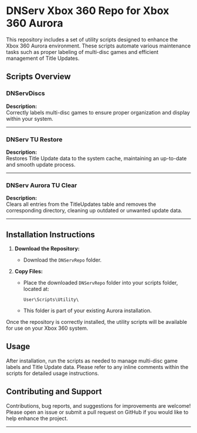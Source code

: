 # DNServ Xbox 360 Repo for Xbox 360 Aurora

This repository includes a set of utility scripts designed to enhance the Xbox 360 Aurora environment. These scripts automate various maintenance tasks such as proper labeling of multi-disc games and efficient management of Title Updates.

## Scripts Overview

### DNServDiscs
**Description:**  
Correctly labels multi-disc games to ensure proper organization and display within your system.

---

### DNServ TU Restore
**Description:**  
Restores Title Update data to the system cache, maintaining an up-to-date and smooth update process.

---

### DNServ Aurora TU Clear
**Description:**  
Clears all entries from the TitleUpdates table and removes the corresponding directory, cleaning up outdated or unwanted update data.

---

## Installation Instructions

1. **Download the Repository:**
   - Download the `DNServRepo` folder.

2. **Copy Files:**
   - Place the downloaded `DNServRepo` folder into your scripts folder, located at:
     ```
     User\Scripts\Utility\
     ```
   - This folder is part of your existing Aurora installation.

Once the repository is correctly installed, the utility scripts will be available for use on your Xbox 360 system.

## Usage

After installation, run the scripts as needed to manage multi-disc game labels and Title Update data. Please refer to any inline comments within the scripts for detailed usage instructions.

## Contributing and Support

Contributions, bug reports, and suggestions for improvements are welcome! Please open an issue or submit a pull request on GitHub if you would like to help enhance the project.

---
